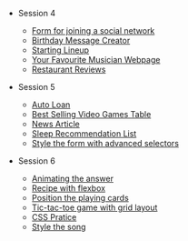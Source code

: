 - Session 4
  - [Form for joining a social network](Session-4/Social_Network/index.html)
  - [Birthday Message Creator](Session-4/Birthday_Message/index.html)
  - [Starting Lineup](Session-4/Starting_Lineup/index.html)
  - [Your Favourite Musician Webpage](Session-4/Fav_Musician/index.html)
  - [Restaurant Reviews](Session-4/Restaurant_Reviews/index.html)

- Session 5
  - [Auto Loan](Session-5/Auto_Loan/index.html)
  - [Best Selling Video Games Table](Session-5/Games_Table/index.html)
  - [News Article](Session-5/News_Article/index.html)
  - [Sleep Recommendation List](Session-5/Sleep_List/index.html)
  - [Style the form with advanced selectors](Session-5/Product_Rating/index.html)

- Session 6
  - [Animating the answer](Session-6/Animating_Answer/Assignment_animate_answer.html)
  - [Recipe with flexbox](Session-6/Recipe_with_flexbox/index.html)
  - [Position the playing cards](Session-6/Playing_Cards/index.html)
  - [Tic-tac-toe game with grid layout](Session-6/Tic_Tac_Toe/index.html)
  - [CSS Pratice](Session-6/CSS_Pratice/index.html)
  - [Style the song](Session-6/Style_Song/index.html)
